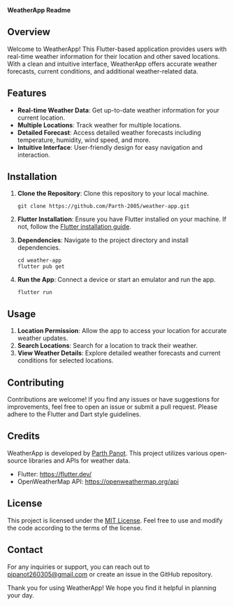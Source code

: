 **WeatherApp Readme**

## Overview
Welcome to WeatherApp! This Flutter-based application provides users with real-time weather information for their location and other saved locations. With a clean and intuitive interface, WeatherApp offers accurate weather forecasts, current conditions, and additional weather-related data.

## Features
- **Real-time Weather Data**: Get up-to-date weather information for your current location.
- **Multiple Locations**: Track weather for multiple locations.
- **Detailed Forecast**: Access detailed weather forecasts including temperature, humidity, wind speed, and more.
- **Intuitive Interface**: User-friendly design for easy navigation and interaction.

## Installation
1. **Clone the Repository**: Clone this repository to your local machine.
   ```
   git clone https://github.com/Parth-2005/weather-app.git
   ```

2. **Flutter Installation**: Ensure you have Flutter installed on your machine. If not, follow the [Flutter installation guide](https://flutter.dev/docs/get-started/install).

3. **Dependencies**: Navigate to the project directory and install dependencies.
   ```
   cd weather-app
   flutter pub get
   ```

4. **Run the App**: Connect a device or start an emulator and run the app.
   ```
   flutter run
   ```

## Usage
1. **Location Permission**: Allow the app to access your location for accurate weather updates.
2. **Search Locations**: Search for a location to track their weather.
3. **View Weather Details**: Explore detailed weather forecasts and current conditions for selected locations.

## Contributing
Contributions are welcome! If you find any issues or have suggestions for improvements, feel free to open an issue or submit a pull request. Please adhere to the Flutter and Dart style guidelines.

## Credits
WeatherApp is developed by [Parth Panot](https://www.linkedin.com/in/parth-panot-005b01245/). This project utilizes various open-source libraries and APIs for weather data.

- Flutter: https://flutter.dev/
- OpenWeatherMap API: https://openweathermap.org/api

## License
This project is licensed under the [MIT License](LICENSE). Feel free to use and modify the code according to the terms of the license.

## Contact
For any inquiries or support, you can reach out to pjpanot260305@gmail.com or create an issue in the GitHub repository.

Thank you for using WeatherApp! We hope you find it helpful in planning your day.
